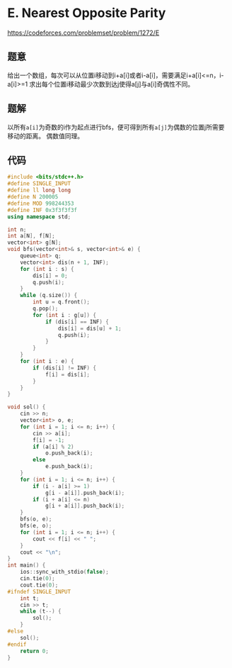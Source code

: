 # E. Nearest Opposite Parity
https://codeforces.com/problemset/problem/1272/E

## 题意

给出一个数组，每次可以从位置i移动到i+a[i]或者i-a[i]，需要满足i+a[i]<=n，i-a[i]>=1
求出每个位置i移动最少次数到达j使得a[j]与a[i]奇偶性不同。

## 题解

以所有`a[i]`为奇数的i作为起点进行bfs，便可得到所有`a[j]`为偶数的位置j所需要移动的距离。
偶数值同理。

## 代码

``` cpp
#include <bits/stdc++.h>
#define SINGLE_INPUT
#define ll long long
#define N 200005
#define MOD 998244353
#define INF 0x3f3f3f3f
using namespace std;

int n;
int a[N], f[N];
vector<int> g[N];
void bfs(vector<int>& s, vector<int>& e) {
    queue<int> q;
    vector<int> dis(n + 1, INF);
    for (int i : s) {
        dis[i] = 0;
        q.push(i);
    }
    while (q.size()) {
        int u = q.front();
        q.pop();
        for (int i : g[u]) {
            if (dis[i] == INF) {
                dis[i] = dis[u] + 1;
                q.push(i);
            }
        }
    }
    for (int i : e) {
        if (dis[i] != INF) {
            f[i] = dis[i];
        }
    }
}

void sol() {
    cin >> n;
    vector<int> o, e;
    for (int i = 1; i <= n; i++) {
        cin >> a[i];
        f[i] = -1;
        if (a[i] % 2)
            o.push_back(i);
        else
            e.push_back(i);
    }
    for (int i = 1; i <= n; i++) {
        if (i - a[i] >= 1)
            g[i - a[i]].push_back(i);
        if (i + a[i] <= n)
            g[i + a[i]].push_back(i);
    }
    bfs(o, e);
    bfs(e, o);
    for (int i = 1; i <= n; i++) {
        cout << f[i] << " ";
    }
    cout << "\n";
}
int main() {
    ios::sync_with_stdio(false);
    cin.tie(0);
    cout.tie(0);
#ifndef SINGLE_INPUT
    int t;
    cin >> t;
    while (t--) {
        sol();
    }
#else
    sol();
#endif
    return 0;
}
```
